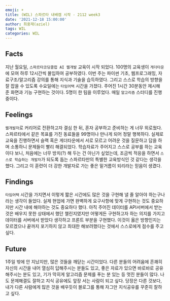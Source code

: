 ```yaml
---
emoji: ☀️
title: (WIL) 스파르타 내배캠 시작 - 2112 week3
date: '2021-12-18 15:00:00'
author: 최중재(aziel)
tags: WIL
categories: WIL
---
```


## Facts

지난 월요일, `스파르타코딩클럽 AI 웹개발` 교육이 시작 되었다. 100명의 교육생이 `게더타운`에 모여 하루 12시간씩 몰입하여 공부하였다. 이번 주는 파이썬 기초, 웹프로그래밍, 자료구조/알고리즘 강의를 통해 지식과 기술을 습득하였다. 그리고 스스로 학습의 방향을 잘 잡을 수 있도록 수요일에는 `타임어택` 시간을 가졌다. 주어진 1시간 30분동안 제시해 준 화면과 기능 구현하는 것이다. 5명이 한 팀을 이루었다. 매일 `알고리즘` 스터디를 진행 중이다.

## Feelings

`웹개발자`로 커리어로 전환하고자 결심 한 뒤, 혼자 공부하고 준비하는 게 너무 외로웠다. 스파르타에서 같은 목표를 가진 동료들을 99명이나 만나게 되어 정말 행복하다. 실제로 교육을 진행하면서 슬랙 혹은 게더타운에서 서로 모르고 어려운 것을 질문하고 답을 하며 소통하니 문제들이 빨리 해결되었다. 학습자료가 주어지고 스스로 공부를 하는 교육이다 보니, 처음에는 너무 방치(?) 해 두는 건 아닌가 싶었는데, 조금씩 적응을 하면서 `스스로 학습하는 개발자`가 되도록 돕는 스파르타만의 특별한 교육방식인 것 같다는 생각을 했다. 그리고 이 훈련이 더 강한 개발자로 가는 좋은 밑거름이 되리라는 믿음이 생겼다.

## Findings

`타임어택` 시간을 가지면서 이렇게 짧은 시간에도 많은 것을 구현해 낼 줄 알아야 하는구나 라는 생각이 들었다. 실제 현업에 가면 완벽하게 요구사항에 맞게 구현하는 것도 중요하지만 시간 내에 해야하는 것도 중요하다 했다. 아직 주어진 데이터를 API서버에서 받는 것은 배우지 못한 상태에서 했던 챌린지였지만 어떻게든 구현하고자 하는 의지를 가지고 데이터를 서버에서 받았다 생각하고 프론트 부분을 구현했다. 이것이 옳은 방향인지는 모르겠으나 끝까지 포기하지 않고 최대한 해보려했다는 것에서 스스로에게 점수를 주고 싶다.

## Future

1주일 밖에 안 지났지만, 많은 것들을 깨닫는 시간이었다. 다른 분들의 어려움에 흔쾌히 자신의 시간을 내어 열심히 답해주시는 분들도 있고, 좋은 자료가 있으면 바로바로 공유 해주시는 분도 있고, 기가 막히게 알고리즘 문제를 푸는 분 있는 등 멋진 분들이 많다. 나도 문제해결도 잘하고 지식 공유에도 앞장 서는 사람이 되고 싶다. 당장은 다른 것보다, 내가 다른 사람에게 많은 것을 배우듯이 블로그를 통해 자그만 지식공유를 꾸준히 잘하고 싶다.

```toc

```

